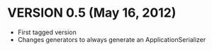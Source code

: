 # VERSION 0.5 (May 16, 2012)

* First tagged version
* Changes generators to always generate an ApplicationSerializer
